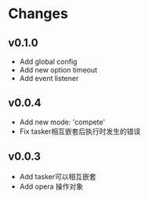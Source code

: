 # Changes


## v0.1.0

* Add global config
* Add new option timeout
* Add event listener

## v0.0.4

* Add new mode: 'compete'
* Fix tasker相互嵌套后执行时发生的错误

## v0.0.3

* Add tasker可以相互嵌套
* Add opera 操作对象
